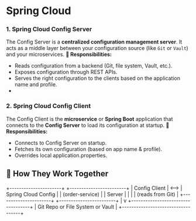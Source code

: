 # Spring Cloud

### 1. Spring Cloud Config Server
The Config Server is a **centralized configuration management server**. It acts as a middle layer between 
your configuration source (like `Git` or `Vault`) and your microservices.
**📌 Responsibilities:**
- Reads configuration from a backend (Git, file system, Vault, etc.).
- Exposes configuration through REST APIs.
- Serves the right configuration to the clients based on the application name and profile.
- 
### 2. Spring Cloud Config Client
The Config Client is the **microservice** or **Spring Boot** application that connects to the **Config Server** to load its configuration at startup.
**📌 Responsibilities:**
- Connects to Config Server on startup.
- Fetches its own configuration (based on app name & profile).
- Overrides local application.properties.


## 🔄 How They Work Together
+----------------------+       +------------------------+
|  Config Client       | <-->  | Spring Cloud Config    |
|  (order-service)     |       | Server                 |
|                      |       | (reads from Git)       |
+----------------------+       +------------------------+
                                         |
                                         v
                            +-----------------------------------+
                            |  Git Repo or File System or Vault |
                            +-----------------------------------+
